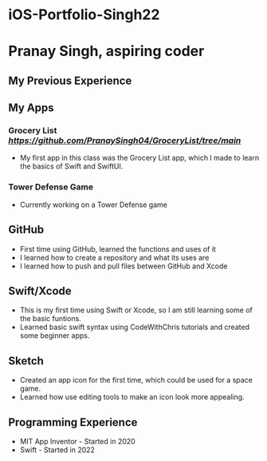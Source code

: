 # iOS-Portfolio-Singh22
# Pranay Singh, aspiring coder
## My Previous Experience

## My Apps
### Grocery List *https://github.com/PranaySingh04/GroceryList/tree/main*
* My first app in this class was the Grocery List app, which I made to learn the basics of Swift and SwiftUI.
### Tower Defense Game
* Currently working on a Tower Defense game
## GitHub
* First time using GitHub, learned the functions and uses of it
* I learned how to create a repository and what its uses are
* I learned how to push and pull files between GitHub and Xcode 
## Swift/Xcode
* This is my first time using Swift or Xcode, so I am still learning some of the basic funtions.
* Learned basic swift syntax using CodeWithChris tutorials and created some beginner apps.
## Sketch
* Created an app icon for the first time, which could be used for a space game. 
* Learned how use editing tools to make an icon look more appealing.
## Programming Experience
* MIT App Inventor - Started in 2020
* Swift - Started in 2022
